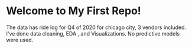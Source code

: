 # Welcome to My First Repo!

The data has ride log for Q4 of 2020 for chicago city, 3 vendors included.
I've done data cleaning, EDA , and Visualizations. 
No predictive models were used.



